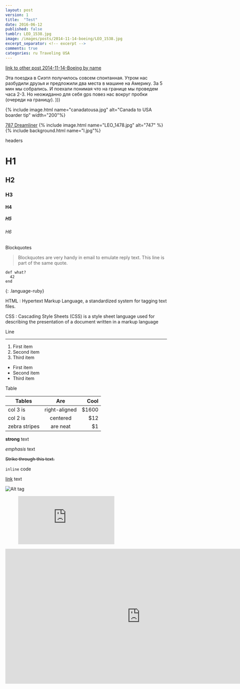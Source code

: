 ```yaml
---
layout: post
version: 1
title:  "Test"
date: 2016-06-12
published: false
tumblr: LEO_1538.jpg
image: /images/posts/2014-11-14-boeing/LEO_1538.jpg
excerpt_separator: <!-- excerpt -->
comments: true
categories: ru Traveling USA
---
```


<p>
    <a href="{% post_url 2014-11-14-Boeing %}"> link to other post 2014-11-14-Boeing  by name </a>
</p>

Эта поездка в Сиэтл получилось совсем спонтанная.
Утром нас разбудили друзья и предложили два места в машине на Америку. За 5 мин мы собрались. И поехали понимая что на границе мы проведем часа 2-3. Но неожиданно для себя gps повез нас вокруг пробки (очереди на границу). )))
<!-- excerpt -->
{% include image.html name="canadatousa.jpg" alt="Canada to USA boarder tip" width="200"%}

[787 Dreamliner](http://www.boeing.com/boeing/commercial/787family/index.page?)
{% include image.html name="LEO_1478.jpg" alt="747" %}
{% include background.html name="l.jpg"%}


headers

# H1

## H2

### H3

#### H4

##### H5

###### H6


Blockquotes

> Blockquotes are very handy in email to emulate reply text.
> This line is part of the same quote.



```
def what?
  42
end
```
{: .language-ruby}


HTML
: Hypertext Markup Language, a standardized system for tagging text files.

CSS
: Cascading Style Sheets (CSS) is a style sheet language used for describing the presentation of a document written in a markup language

Line

---

1. First item
2. Second item
3. Third item

* First item
* Second item
* Third item

Table

| Tables        | Are           | Cool  |
| ------------- |:-------------:| -----:|
| col 3 is      | right-aligned | $1600 |
| col 2 is      | centered      |   $12 |
| zebra stripes | are neat      |    $1 |


**strong** text

_emphasis_ text

~~Strike through this text.~~

`inline` code

[link](http://jekyllrb.com) text

![Alt tag](/path/to/image.jpg)

<figure class="video_container">
  <iframe src="https://www.youtube.com/embed/NoFLJLJ7abE" frameborder="0" allowfullscreen="true"> </iframe>
</figure>

<iframe width="840" height="420" 
src="https://www.youtube.com/embed/Y0lHO6ZEsZM" frameborder="0" allowfullscreen></iframe>
